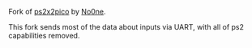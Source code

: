 Fork of [ps2x2pico](https://github.com/No0ne/ps2x2pico) by [No0ne](https://github.com/No0ne).

This fork sends most of the data about inputs via UART, with all of ps2 capabilities removed.